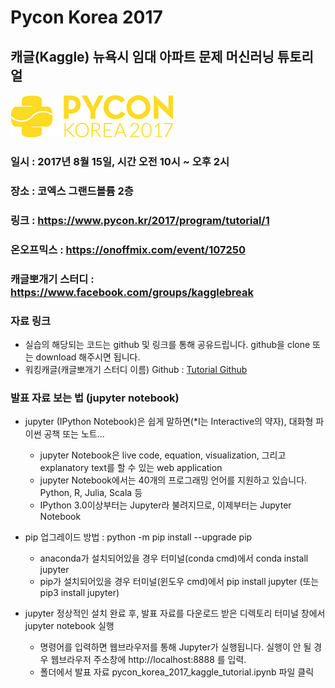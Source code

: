 # Pycon Korea 2017 
## 캐글(Kaggle) 뉴욕시 임대 아파트 문제 머신러닝 튜토리얼
![pycon-2017-kr](img/pycon2017-logo-yellow.png)

### 일시 : 2017년 8월 15일, 시간 오전 10시 ~ 오후 2시
### 장소 : 코엑스 그랜드볼륨 2층 
### 링크 : https://www.pycon.kr/2017/program/tutorial/1
### 온오프믹스 : https://onoffmix.com/event/107250
### 캐글뽀개기 스터디 : https://www.facebook.com/groups/kagglebreak


### 자료 링크
- 실습의 해당되는 코드는 github 및 링크를 통해 공유드립니다. 
github을 clone 또는 download 해주시면 됩니다.
- 워킹캐글(캐글뽀개기 스터디 이름) Github : [Tutorial Github](https://github.com/KaggleBreak/walkingkaggle)


### 발표 자료 보는 법 (jupyter notebook)
- jupyter (IPython Notebook)은 쉽게 말하면(*I는 Interactive의 약자), 대화형 파이썬 공책 또는 노트...
    - jupyter Notebook은 live code, equation, visualization, 그리고 explanatory text를 할 수 있는 web application
    - jupyter Notebook에서는 40개의 프로그래밍 언어를 지원하고 있습니다. Python, R, Julia, Scala 등
    - IPython 3.0이상부터는 Jupyter라  불려지므로, 이제부터는 Jupyter Notebook


- pip 업그레이드 방법 : python -m pip install --upgrade pip
    - anaconda가 설치되어있을 경우 터미널(conda cmd)에서 conda install jupyter
    - pip가 설치되어있을 경우 터미널(윈도우 cmd)에서 pip install jupyter (또는 pip3 install jupyter)
    

- jupyter 정상적인 설치 완료 후, 발표 자료를 다운로드 받은 디렉토리 터미널 창에서 jupyter notebook 실행
    - 명령어를 입력하면 웹브라우저를 통해 Jupyter가 실행됩니다. 실행이 안 될 경우 웹브라우저 주소창에 http://localhost:8888 를 입력.
    - 폴더에서 발표 자료 pycon_korea_2017_kaggle_tutorial.ipynb 파일 클릭
